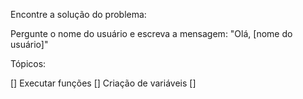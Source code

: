   Encontre a solução do problema:

  Pergunte o nome do usuário e escreva a mensagem:
  "Olá, [nome do usuário]"

 Tópicos:

 [] Executar funções
 [] Criação de variáveis
 [] 
